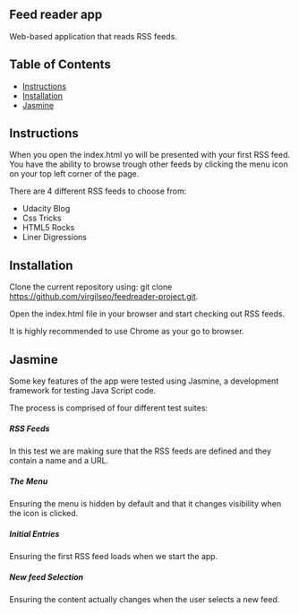 ## Feed reader app

Web-based application that reads RSS feeds.

## Table of Contents

* [Instructions](#instructions)
* [Installation](#installation)
* [Jasmine](#jasmine)

## Instructions

When you open the index.html yo will be presented with your first RSS feed.
You have the ability to browse trough other feeds by clicking the menu icon
on your top left corner of the page.

There are 4 different RSS feeds to choose from:
- Udacity Blog
- Css Tricks
- HTML5 Rocks
- Liner Digressions

## Installation

Clone the current repository using: git clone https://github.com/virgilseo/feedreader-project.git.

Open the index.html file in your browser and start checking out RSS feeds.

It is highly recommended to use Chrome as your go to browser.

## Jasmine

Some key features of the app were tested using Jasmine, a development framework for testing
Java Script code.

The process is comprised of four different test suites:

##### RSS Feeds

In this test we are making sure that the RSS feeds are defined and they
contain a name and a URL.

##### The Menu

Ensuring the menu is hidden by default and that it changes visibility when the
icon is clicked.

##### Initial Entries

Ensuring the first RSS feed loads when we start the app.

##### New feed Selection

Ensuring the content actually changes when the user selects a new feed.
